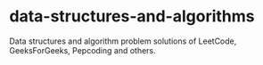 # data-structures-and-algorithms
Data structures and algorithm problem solutions of LeetCode, GeeksForGeeks, Pepcoding and others.
